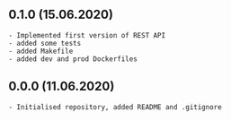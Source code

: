 <!---
#######################################
## Weather data REST API
##
## Format: markdown (md)
## Latest versions should be placed as first
##
## Notation: 00.01.02
##      - 00: stable released version
##      - 01: new features
##      - 02: bug fixes and small changes
##
## Updating schema (mandatory):
##      <empty_line>
##      <version> (dd/mm/rrrr)
##      ----------------------
##      * <item>
##      * <item>
##      <empty_line>
##
## Useful tutorial: https://en.support.wordpress.com/markdown-quick-reference/
##
#######################################
-->
0.1.0 (15.06.2020)
---------------------
    - Implemented first version of REST API
    - added some tests
    - added Makefile
    - added dev and prod Dockerfiles
    
0.0.0 (11.06.2020)
---------------------
    - Initialised repository, added README and .gitignore

